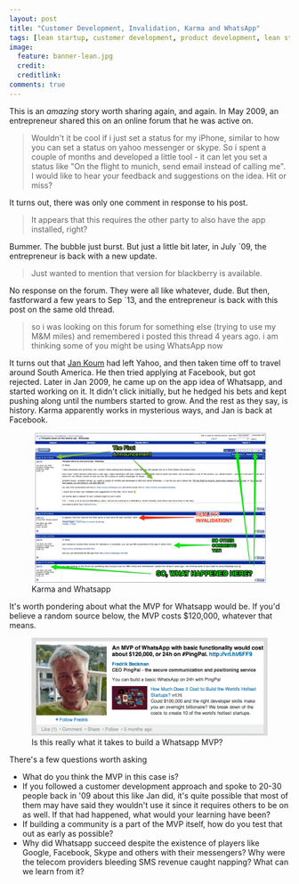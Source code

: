 ```yaml
---
layout: post
title: "Customer Development, Invalidation, Karma and WhatsApp"
tags: [lean startup, customer development, product development, lean startup machine, bangalore, india, startup, mentor, eric ries, validation board, success, failure, leankit, lean canvas, nascomm]
image:
  feature: banner-lean.jpg
  credit:
  creditlink:
comments: true
---
```


This is an *amazing* story worth sharing again, and again. In May 2009, an entrepreneur shared this on an online forum that he was active on.

> Wouldn't it be cool if i just set a status for my iPhone, similar to how you can set a status on yahoo messenger or skype.  So i spent a couple of months and developed a little tool - it can let you set a status like "On the flight to munich, send email instead of calling me". I would like to hear your feedback and suggestions on the idea. Hit or miss?

It turns out, there was only one comment in response to his post.

>It appears that this requires the other party to also have the app installed, right?

Bummer. The bubble just burst. But just a little bit later, in July `09, the entrepreneur is back with a new update.

>Just wanted to mention that version for blackberry is available.

No response on the forum. They were all like whatever, dude. But then, fastforward a few years to Sep `13, and the entrepreneur is back with this post on the same old thread.

> so i was looking on this forum for something else (trying to use my M&M miles) and remembered i posted this thread 4 years ago. i am thinking some of you might be using WhatsApp now

It turns out that [Jan Koum](http://en.wikipedia.org/wiki/Jan_Koum) had left Yahoo, and then taken time off to travel around South America. He then tried applying at Facebook, but got rejected. Later in Jan 2009, he came up on the app idea of Whatsapp, and started working on it. It didn't click initially, but he hedged his bets and kept pushing along until the numbers started to grow. And the rest as they say, is history. Karma apparently works in mysterious ways, and Jan is back at Facebook.

<figure>
  <a href="images/karma-whatsapp.jpeg"><img src="images/karma-whatsapp.jpeg"></a>
  <figcaption>Karma and Whatsapp</figcaption>
</figure>

It's worth pondering about what the MVP for Whatsapp would be. If you'd believe a random source below, the MVP costs $120,000, whatever that means.

<figure>
  <a href="images/mvp-whatsapp.png"><img src="images/mvp-whatsapp.png"></a>
  <figcaption>Is this really what it takes to build a Whatsapp MVP?</figcaption>
</figure>

There's a few questions worth asking

* What do you think the MVP in this case is?
* If you followed a customer development approach and spoke to 20-30 people back in '09 about this like Jan did, it's quite possible that most of them may have said they wouldn't use it since it requires others to be on as well. If that had happened, what would your learning have been?
* If building a community is a part of the MVP itself, how do you test that out as early as possible?
* Why did Whatsapp succeed despite the existence of players like Google, Facebook, Skype and others with their messengers? Why were the telecom providers bleeding SMS revenue caught napping? What can we learn from it?
